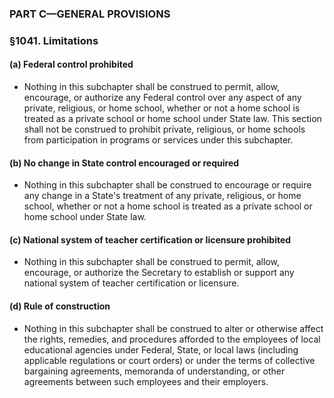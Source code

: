### PART C—GENERAL PROVISIONS

### §1041. Limitations
#### (a) Federal control prohibited
* Nothing in this subchapter shall be construed to permit, allow, encourage, or authorize any Federal control over any aspect of any private, religious, or home school, whether or not a home school is treated as a private school or home school under State law. This section shall not be construed to prohibit private, religious, or home schools from participation in programs or services under this subchapter.

#### (b) No change in State control encouraged or required
* Nothing in this subchapter shall be construed to encourage or require any change in a State's treatment of any private, religious, or home school, whether or not a home school is treated as a private school or home school under State law.

#### (c) National system of teacher certification or licensure prohibited
* Nothing in this subchapter shall be construed to permit, allow, encourage, or authorize the Secretary to establish or support any national system of teacher certification or licensure.

#### (d) Rule of construction
* Nothing in this subchapter shall be construed to alter or otherwise affect the rights, remedies, and procedures afforded to the employees of local educational agencies under Federal, State, or local laws (including applicable regulations or court orders) or under the terms of collective bargaining agreements, memoranda of understanding, or other agreements between such employees and their employers.
